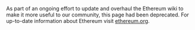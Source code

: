 As part of an ongoing effort to update and overhaul the Ethereum wiki to make it more useful to our community, this page had been deprecated. For up-to-date information about Ethereum visit [ethereum.org](https://ethereum.org).

